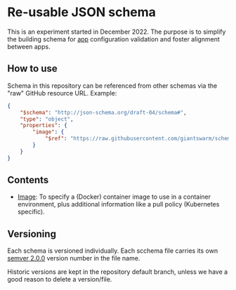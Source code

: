 # Re-usable JSON schema

This is an experiment started in December 2022. The purpose is to simplify the building schema for [app](https://docs.giantswarm.io/developer-platform/app-platform/) configuration validation and foster alignment between apps.

## How to use

Schema in this repository can be referenced from other schemas via the "raw" GitHub resource URL. Example:

```json
{
    "$schema": "http://json-schema.org/draft-04/schema#",
    "type": "object",
    "properties": {
        "image": {
            "$ref": "https://raw.githubusercontent.com/giantswarm/schema/main/image/v0.0.1.json"
        }
    }
}
```

## Contents

- [Image](image/): To specify a (Docker) container image to use in a container environment, plus additional information like a pull policy (Kubernetes specific).

## Versioning

Each schema is versioned individually. Each scchema file carries its own [semver 2.0.0](https://semver.org/spec/v2.0.0.html) version number in the file name.

Historic versions are kept in the repository default branch, unless we have a good reason to delete a version/file.

